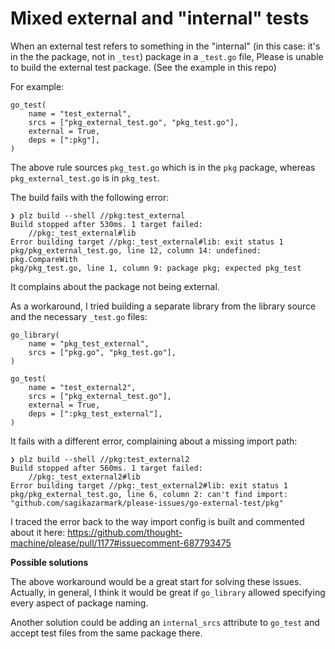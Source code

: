 # Mixed external and "internal" tests

When an external test refers to something in the "internal" (in this case: it's in the the package, not in `_test`) package in a `_test.go` file,
Please is unable to build the external test package. (See the example in this repo)

For example:

```starlark
go_test(
    name = "test_external",
    srcs = ["pkg_external_test.go", "pkg_test.go"],
    external = True,
    deps = [":pkg"],
)
```

The above rule sources `pkg_test.go` which is in the `pkg` package, whereas `pkg_external_test.go` is in `pkg_test`.

The build fails with the following error:

```
❯ plz build --shell //pkg:test_external
Build stopped after 530ms. 1 target failed:
    //pkg:_test_external#lib
Error building target //pkg:_test_external#lib: exit status 1
pkg/pkg_external_test.go, line 12, column 14: undefined: pkg.CompareWith
pkg/pkg_test.go, line 1, column 9: package pkg; expected pkg_test
```

It complains about the package not being external.

As a workaround, I tried building a separate library from the library source and the necessary `_test.go` files:

```starlark
go_library(
    name = "pkg_test_external",
    srcs = ["pkg.go", "pkg_test.go"],
)

go_test(
    name = "test_external2",
    srcs = ["pkg_external_test.go"],
    external = True,
    deps = [":pkg_test_external"],
)
```

It fails with a different error, complaining about a missing import path:

```
❯ plz build --shell //pkg:test_external2
Build stopped after 560ms. 1 target failed:
    //pkg:_test_external2#lib
Error building target //pkg:_test_external2#lib: exit status 1
pkg/pkg_external_test.go, line 6, column 2: can't find import: "github.com/sagikazarmark/please-issues/go-external-test/pkg"
```

I traced the error back to the way import config is built and commented about it here: https://github.com/thought-machine/please/pull/1177#issuecomment-687793475


**Possible solutions**

The above workaround would be a great start for solving these issues.
Actually, in general, I think it would be great if `go_library` allowed specifying every aspect of package naming.

Another solution could be adding an `internal_srcs` attribute to `go_test` and accept test files from the same package there.
